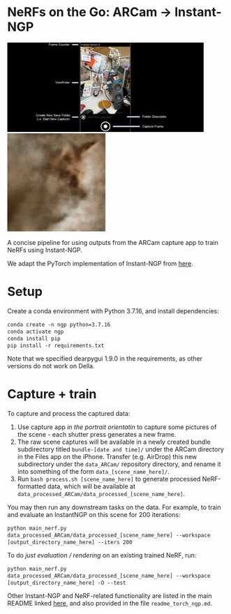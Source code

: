 # NeRFs on the Go: ARCam → Instant-NGP

<img src="assets/app_layout.png" width="450"/> <img src="assets/fox.gif" width="225"/>

A concise pipeline for using outputs from the ARCam capture app to train NeRFs using Instant-NGP.

We adapt the PyTorch implementation of Instant-NGP from [here](https://github.com/ashawkey/torch-ngp).

# Setup
Create a conda environment with Python 3.7.16, and install dependencies:
```
conda create -n ngp python=3.7.16
conda activate ngp
conda install pip
pip install -r requirements.txt
```
Note that we specified dearpygui 1.9.0 in the requirements, as other versions do not work on Della.

# Capture + train
To capture and process the captured data:
1. Use capture app *in the portrait orientatin* to capture some pictures of the scene - each shutter press generates a new frame.
2. The raw scene captures will be available in a newly created bundle subdirectory titled `bundle-[date and time]/` under the ARCam directory in the Files app on the iPhone. Transfer (e.g. AirDrop) this new subdirectory under the `data_ARCam/` repository directory, and rename it into something of the form `data_[scene_name_here]/`.
3. Run `bash process.sh [scene_name_here]` to generate processed NeRF-formatted data, which will be available at `data_processed_ARCam/data_processed_[scene_name_here]`.

You may then run any downstream tasks on the data. For example, to train and evaluate an InstantNGP on this scene for 200 iterations:
```
python main_nerf.py data_processed_ARCam/data_processed_[scene_name_here] --workspace [output_directory_name_here] --iters 200
```

To do *just evaluation / rendering* on an existing trained NeRF, run:
```
python main_nerf.py data_processed_ARCam/data_processed_[scene_name_here] --workspace [output_directory_name_here] -O --test
```

Other Instant-NGP and NeRF-related functionality are listed in the main README linked [here](https://github.com/ashawkey/torch-ngp#usage), and also provided in the file `readme_torch_ngp.md`.
